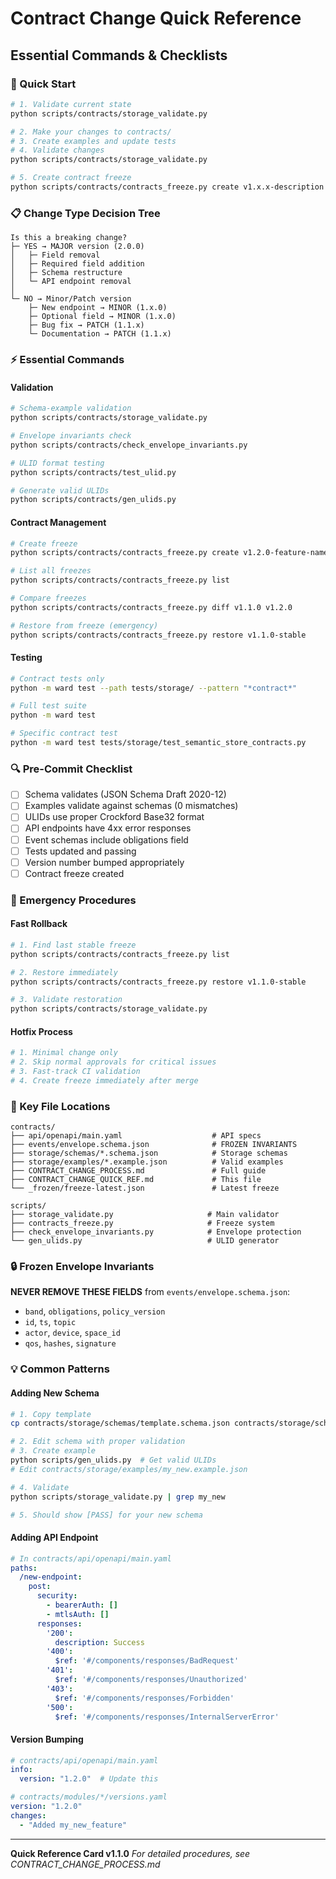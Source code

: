 # Contract Change Quick Reference
## Essential Commands & Checklists

### 🚀 Quick Start
```bash
# 1. Validate current state
python scripts/contracts/storage_validate.py

# 2. Make your changes to contracts/
# 3. Create examples and update tests
# 4. Validate changes
python scripts/contracts/storage_validate.py

# 5. Create contract freeze
python scripts/contracts/contracts_freeze.py create v1.x.x-description
```

### 📋 Change Type Decision Tree
```
Is this a breaking change?
├─ YES → MAJOR version (2.0.0)
│   ├─ Field removal
│   ├─ Required field addition
│   ├─ Schema restructure
│   └─ API endpoint removal
│
└─ NO → Minor/Patch version
    ├─ New endpoint → MINOR (1.x.0)
    ├─ Optional field → MINOR (1.x.0)
    ├─ Bug fix → PATCH (1.1.x)
    └─ Documentation → PATCH (1.1.x)
```

### ⚡ Essential Commands

#### Validation
```bash
# Schema-example validation
python scripts/contracts/storage_validate.py

# Envelope invariants check
python scripts/contracts/check_envelope_invariants.py

# ULID format testing
python scripts/contracts/test_ulid.py

# Generate valid ULIDs
python scripts/contracts/gen_ulids.py
```

#### Contract Management
```bash
# Create freeze
python scripts/contracts/contracts_freeze.py create v1.2.0-feature-name

# List all freezes
python scripts/contracts/contracts_freeze.py list

# Compare freezes
python scripts/contracts/contracts_freeze.py diff v1.1.0 v1.2.0

# Restore from freeze (emergency)
python scripts/contracts/contracts_freeze.py restore v1.1.0-stable
```

#### Testing
```bash
# Contract tests only
python -m ward test --path tests/storage/ --pattern "*contract*"

# Full test suite
python -m ward test

# Specific contract test
python -m ward test tests/storage/test_semantic_store_contracts.py
```

### 🔍 Pre-Commit Checklist
- [ ] Schema validates (JSON Schema Draft 2020-12)
- [ ] Examples validate against schemas (0 mismatches)
- [ ] ULIDs use proper Crockford Base32 format
- [ ] API endpoints have 4xx error responses
- [ ] Event schemas include obligations field
- [ ] Tests updated and passing
- [ ] Version number bumped appropriately
- [ ] Contract freeze created

### 🚨 Emergency Procedures

#### Fast Rollback
```bash
# 1. Find last stable freeze
python scripts/contracts/contracts_freeze.py list

# 2. Restore immediately
python scripts/contracts/contracts_freeze.py restore v1.1.0-stable

# 3. Validate restoration
python scripts/contracts/storage_validate.py
```

#### Hotfix Process
```bash
# 1. Minimal change only
# 2. Skip normal approvals for critical issues
# 3. Fast-track CI validation
# 4. Create freeze immediately after merge
```

### 📁 Key File Locations
```
contracts/
├── api/openapi/main.yaml                    # API specs
├── events/envelope.schema.json              # FROZEN INVARIANTS
├── storage/schemas/*.schema.json            # Storage schemas
├── storage/examples/*.example.json          # Valid examples
├── CONTRACT_CHANGE_PROCESS.md               # Full guide
├── CONTRACT_CHANGE_QUICK_REF.md             # This file
└── _frozen/freeze-latest.json               # Latest freeze

scripts/
├── storage_validate.py                     # Main validator
├── contracts_freeze.py                     # Freeze system
├── check_envelope_invariants.py            # Envelope protection
└── gen_ulids.py                            # ULID generator
```

### 🔒 Frozen Envelope Invariants
**NEVER REMOVE THESE FIELDS** from `events/envelope.schema.json`:
- `band`, `obligations`, `policy_version`
- `id`, `ts`, `topic`
- `actor`, `device`, `space_id`
- `qos`, `hashes`, `signature`

### 💡 Common Patterns

#### Adding New Schema
```bash
# 1. Copy template
cp contracts/storage/schemas/template.schema.json contracts/storage/schemas/my_new.schema.json

# 2. Edit schema with proper validation
# 3. Create example
python scripts/gen_ulids.py  # Get valid ULIDs
# Edit contracts/storage/examples/my_new.example.json

# 4. Validate
python scripts/storage_validate.py | grep my_new

# 5. Should show [PASS] for your new schema
```

#### Adding API Endpoint
```yaml
# In contracts/api/openapi/main.yaml
paths:
  /new-endpoint:
    post:
      security:
        - bearerAuth: []
        - mtlsAuth: []
      responses:
        '200':
          description: Success
        '400':
          $ref: '#/components/responses/BadRequest'
        '401':
          $ref: '#/components/responses/Unauthorized'
        '403':
          $ref: '#/components/responses/Forbidden'
        '500':
          $ref: '#/components/responses/InternalServerError'
```

#### Version Bumping
```yaml
# contracts/api/openapi/main.yaml
info:
  version: "1.2.0"  # Update this

# contracts/modules/*/versions.yaml
version: "1.2.0"
changes:
  - "Added my_new_feature"
```

---

**Quick Reference Card v1.1.0**
*For detailed procedures, see CONTRACT_CHANGE_PROCESS.md*

